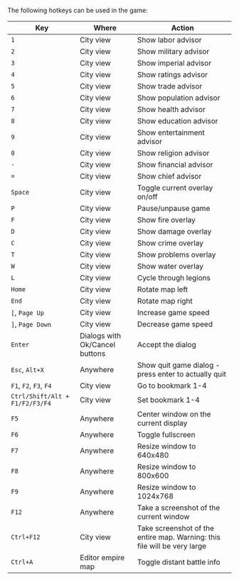 The following hotkeys can be used in the game:

| Key | Where | Action |
| --- | ----- | ------ |
| `1` | City view | Show labor advisor |
| `2` | City view | Show military advisor |
| `3` | City view | Show imperial advisor |
| `4` | City view | Show ratings advisor |
| `5` | City view | Show trade advisor |
| `6` | City view | Show population advisor |
| `7` | City view | Show health advisor |
| `8` | City view | Show education advisor |
| `9` | City view | Show entertainment advisor |
| `0` | City view | Show religion advisor |
| `-` | City view | Show financial advisor |
| `=` | City view | Show chief advisor |
| `Space` | City view | Toggle current overlay on/off |
| `P` | City view | Pause/unpause game |
| `F` | City view | Show fire overlay |
| `D` | City view | Show damage overlay |
| `C` | City view | Show crime overlay |
| `T` | City view | Show problems overlay |
| `W` | City view | Show water overlay |
| `L` | City view | Cycle through legions |
| `Home` | City view | Rotate map left |
| `End` | City view | Rotate map right |
| `[`, `Page Up` | City view | Increase game speed |
| `]`, `Page Down` | City view | Decrease game speed |
| `Enter` | Dialogs with Ok/Cancel buttons | Accept the dialog |
| `Esc`, `Alt+X` | Anywhere | Show quit game dialog - press enter to actually quit |
| `F1`, `F2`, `F3`, `F4` | City view | Go to bookmark 1-4 |
| `Ctrl/Shift/Alt + F1/F2/F3/F4` | City view | Set bookmark 1-4 |
| `F5` | Anywhere | Center window on the current display |
| `F6` | Anywhere | Toggle fullscreen |
| `F7` | Anywhere | Resize window to 640x480 |
| `F8` | Anywhere | Resize window to 800x600 |
| `F9` | Anywhere | Resize window to 1024x768 |
| `F12` | Anywhere | Take a screenshot of the current window |
| `Ctrl+F12` | City view | Take screenshot of the entire map. Warning: this file will be very large |
| `Ctrl+A` | Editor empire map | Toggle distant battle info |
